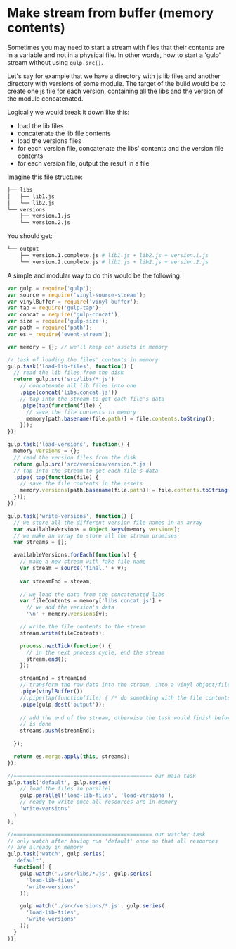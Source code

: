 # Make stream from buffer (memory contents)

Sometimes you may need to start a stream with files that their contents are in a variable and not in a physical file. In other words, how to start a 'gulp' stream without using `gulp.src()`.

Let's say for example that we have a directory with js lib files and another directory with versions of some module. The target of the build would be to create one js file for each version, containing all the libs and the version of the module concatenated.

Logically we would break it down like this:

* load the lib files
* concatenate the lib file contents
* load the versions files
* for each version file, concatenate the libs' contents and the version file contents
* for each version file, output the result in a file

Imagine this file structure:

```sh
├── libs
│   ├── lib1.js
│   └── lib2.js
└── versions
    ├── version.1.js
    └── version.2.js
```

You should get:

```sh
└── output
    ├── version.1.complete.js # lib1.js + lib2.js + version.1.js
    └── version.2.complete.js # lib1.js + lib2.js + version.2.js
```

A simple and modular way to do this would be the following:

```js
var gulp = require('gulp');
var source = require('vinyl-source-stream');
var vinylBuffer = require('vinyl-buffer');
var tap = require('gulp-tap');
var concat = require('gulp-concat');
var size = require('gulp-size');
var path = require('path');
var es = require('event-stream');

var memory = {}; // we'll keep our assets in memory

// task of loading the files' contents in memory
gulp.task('load-lib-files', function() {
  // read the lib files from the disk
  return gulp.src('src/libs/*.js')
    // concatenate all lib files into one
    .pipe(concat('libs.concat.js'))
    // tap into the stream to get each file's data
    .pipe(tap(function(file) {
      // save the file contents in memory
      memory[path.basename(file.path)] = file.contents.toString();
    }));
});

gulp.task('load-versions', function() {
  memory.versions = {};
  // read the version files from the disk
  return gulp.src('src/versions/version.*.js')
  // tap into the stream to get each file's data
  .pipe( tap(function(file) {
    // save the file contents in the assets
    memory.versions[path.basename(file.path)] = file.contents.toString();
  }));
});

gulp.task('write-versions', function() {
  // we store all the different version file names in an array
  var availableVersions = Object.keys(memory.versions);
  // we make an array to store all the stream promises
  var streams = [];

  availableVersions.forEach(function(v) {
    // make a new stream with fake file name
    var stream = source('final.' + v);
    
    var streamEnd = stream;
    
    // we load the data from the concatenated libs
    var fileContents = memory['libs.concat.js'] +
      // we add the version's data
      '\n' + memory.versions[v];

    // write the file contents to the stream
    stream.write(fileContents);

    process.nextTick(function() {
      // in the next process cycle, end the stream
      stream.end();
    });

    streamEnd = streamEnd
    // transform the raw data into the stream, into a vinyl object/file
    .pipe(vinylBuffer())
    //.pipe(tap(function(file) { /* do something with the file contents here */ }))
    .pipe(gulp.dest('output'));
    
    // add the end of the stream, otherwise the task would finish before all the processing
    // is done
    streams.push(streamEnd);
    
  });

  return es.merge.apply(this, streams);
});

//============================================ our main task
gulp.task('default', gulp.series(
    // load the files in parallel
    gulp.parallel('load-lib-files', 'load-versions'),
    // ready to write once all resources are in memory
    'write-versions'
  )
);

//============================================ our watcher task
// only watch after having run 'default' once so that all resources
// are already in memory
gulp.task('watch', gulp.series(
  'default',
  function() {
    gulp.watch('./src/libs/*.js', gulp.series(
      'load-lib-files',
      'write-versions'
    ));

    gulp.watch('./src/versions/*.js', gulp.series(
      'load-lib-files',
      'write-versions'
    ));
  }
));
```
